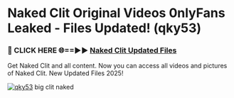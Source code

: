 # Naked Clit Original Videos 0nlyFans Leaked - Files Updated! (qky53)

<h3>🔴 CLICK HERE 🌐==►► <a href="https://tinyurl.com/up5wt9bj" rel="nofollow">Naked Clit Updated Files</a></h3>

Get Naked Clit and all content. Now you can access all videos and pictures of Naked Clit. New Updated Files 2025!

[![qky53](https://i.imgur.com/ABiUzMV.gif)](https://tinyurl.com/up5wt9bj)
big clit naked